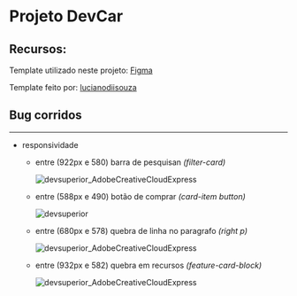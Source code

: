 # Projeto DevCar

## Recursos: 
<p>
 Template utilizado neste projeto: <a href="https://www.figma.com/file/zEdDGF7hn1AOmZHfI04Sz6/devClass_001_HTML_CSS?node-id=0%3A1/" target="_blank">Figma</a> 
</p>


<p>
  Template feito por: <a href="https://github.com/devsuperior/devclass-catalogo-carros" target="_blank">lucianodiisouza</a>
</p>

## Bug corridos
<hr>

* responsividade
   *  entre (922px e 580) barra de pesquisan *(filter-card)*
  
       ![devsuperior_AdobeCreativeCloudExpress](https://user-images.githubusercontent.com/88457552/151638783-9f9bfcd4-1364-42e5-855d-ab394a1fa79a.gif) 
    
   *  entre (588px e 490) botão de comprar *(card-item button)*
     
       ![devsuperior](https://user-images.githubusercontent.com/88457552/151640044-d406067e-f091-4ec5-8397-2beb576b4345.gif)
  
  *  entre (680px e 578) quebra de linha no paragrafo *(right p)*

       ![devsuperior_AdobeCreativeCloudExpress](https://user-images.githubusercontent.com/88457552/151640479-4b1e551f-bd2c-4320-affc-d9f5e3fda976.gif)
     
   *  entre (932px e 582) quebra em recursos *(feature-card-block)*

      ![devsuperior_AdobeCreativeCloudExpress](https://user-images.githubusercontent.com/88457552/151640868-269b712c-97e8-4371-9a53-9d966c268953.gif)

